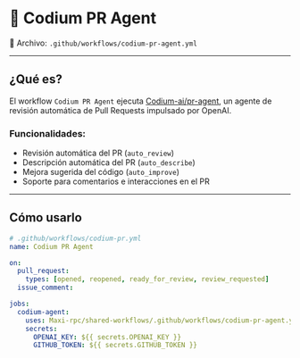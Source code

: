 # 🤖 Codium PR Agent

📄 Archivo: `.github/workflows/codium-pr-agent.yml`

---

## ¿Qué es?

El workflow `Codium PR Agent` ejecuta [Codium-ai/pr-agent](https://github.com/Codium-ai/pr-agent), un agente de revisión automática de Pull Requests impulsado por OpenAI.

### Funcionalidades:
- Revisión automática del PR (`auto_review`)
- Descripción automática del PR (`auto_describe`)
- Mejora sugerida del código (`auto_improve`)
- Soporte para comentarios e interacciones en el PR

---

## Cómo usarlo

```yaml
# .github/workflows/codium-pr.yml
name: Codium PR Agent

on:
  pull_request:
    types: [opened, reopened, ready_for_review, review_requested]
  issue_comment:

jobs:
  codium-agent:
    uses: Maxi-rpc/shared-workflows/.github/workflows/codium-pr-agent.yml@main
    secrets:
      OPENAI_KEY: ${{ secrets.OPENAI_KEY }}
      GITHUB_TOKEN: ${{ secrets.GITHUB_TOKEN }}
